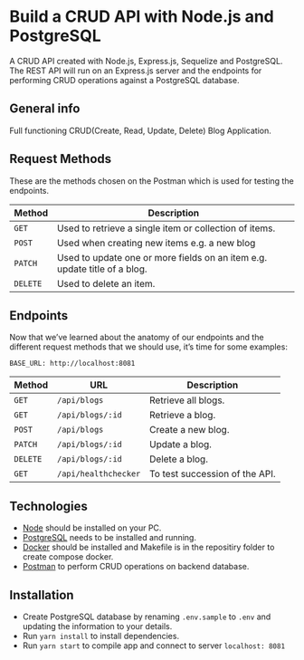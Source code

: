 #  Build a CRUD API with Node.js and PostgreSQL

A CRUD API created with Node.js, Express.js, Sequelize and PostgreSQL. The REST API will run on an Express.js server and the endpoints for performing CRUD operations against a PostgreSQL database.

## General info

Full functioning CRUD(Create, Read, Update, Delete) Blog Application. 

## Request Methods

These are the methods chosen on the Postman which is used for testing the endpoints.

| Method   | Description                              |
| -------- | ---------------------------------------- |
| `GET`    | Used to retrieve a single item or collection of items. |
| `POST`   | Used when creating new items e.g. a new blog |
| `PATCH`  | Used to update one or more fields on an item e.g. update title of a blog. |
| `DELETE` | Used to delete an item.                  |

## Endpoints

Now that we’ve learned about the anatomy of our endpoints and the different request methods that we should use, it’s time for some examples: 

`BASE_URL: http://localhost:8081`

| Method   | URL                                      | Description                              |
| -------- | ---------------------------------------- | ---------------------------------------- |
| `GET`    | `/api/blogs`                             | Retrieve all blogs.    
| `GET`    | `/api/blogs/:id`                             | Retrieve a blog.                   |
| `POST`   | `/api/blogs`                             | Create a new blog.                       |
| `PATCH`    | `/api/blogs/:id`                          | Update a blog.                    |
| `DELETE`  | `/api/blogs/:id`                          | Delete a blog.                 |
| `GET`  | `/api/healthchecker`                          | To test succession of the API.                 |

## Technologies

* [Node](https://nodejs.org/en) should be installed on your PC. 
* [PostgreSQL](https://www.postgresql.org/download/) needs to be installed and running.
* [Docker](https://www.docker.com/) should be installed and Makefile is in the repositiry folder to create compose docker.
* [Postman](https://www.postman.com/) to perform CRUD operations on backend database.

## Installation
* Create PostgreSQL database by renaming `.env.sample` to `.env` and updating the information to your details.
* Run `yarn install` to install dependencies.
* Run `yarn start` to compile app and connect to server `localhost: 8081`